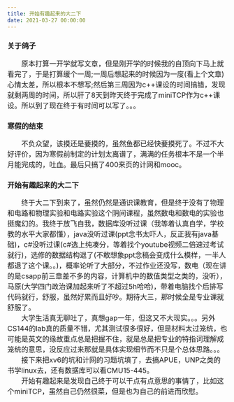 ```yaml
---
title: 开始有趣起来的大二下 
date: 2021-03-27 00:00:00
---
```


### 关于鸽子
<font size=3>
&emsp;&emsp;原本打算一开学就写文章，但是刚开学的时候我的自顶向下马上就看完了，于是打算缓个一周;一周后想起来的时候因为一度(看上个文章)心情太差，所以根本不想写;然后第三周因为c++课设的时间搞错，发现就剩两周的时间，所以肝了8天到昨天终于完成了miniTCP作为c++课设。所以到了现在终于有时间可以写了。。。
</font>

### 寒假的结束
<font size=3>
&emsp;&emsp;不负众望，该摸还是要摸的，虽然鱼都已经快要摸死了。不过不大好评价，因为寒假前制定的计划太离谱了，满满的任务根本不是一个半月能完成的，吐血。最后只搞了400来页的计网和mooc。
</font>

### 开始有趣起来的大二下
<font size=3>
&emsp;&emsp;终于大二下到来了，虽然仍然是通识课教育，但是终于没有了物理和电路和物理实验和电路实验这个阴间课程，虽然数电和数电的实验也挺魔幻的。我终于放飞自我，数据库没听过课（我等着认真自学，学校教的水平大家都懂），java没听过课(ppt念书太吓人，反正我有java基础)，c#没听过课(c#选上纯凑分，等着找个youtube视频二倍速过考试就行)，选修的数据结构退了(不敢想象ppt念稿会变成什么模样，一半人都退了这个课。。)，概率论听了大部分，不过作业还没写，数电（现在讲的是csapp前三章差不多的内容，计算机中的数值类型之类的，没听），马原(大学四门政治课加起来听了不超过5h哈哈)，带着电脑找个后排写代码就行，舒服，虽然好累而且好吵。期待大三，那时候全是专业课就舒服了。
<br>&emsp;&emsp;大学生活真无聊吐了，真想gap一年，但这又不大现实。。。另外CS144的lab真的质量不错，尤其测试很多很好，但是材料太过笼统，也可能是英文的缘故重点总是把握不住，就是总是把专业的特指词理解成笼统的意思，没反应过来那就是具体实现细节而不只是个总体思路。。。
<br>&emsp;&emsp;接下来把xv6的坑和计网的习题坑填了，去搞APUE，UNP之类的书学linux去，还有数据库可以看CMU15-445。
<br>&emsp;&emsp;开始有趣起来是发现自己终于可以干点有点意思的事情了，比如这个miniTCP，虽然自己仍然很菜，但是也为自己的前进而欣慰。
</font>
